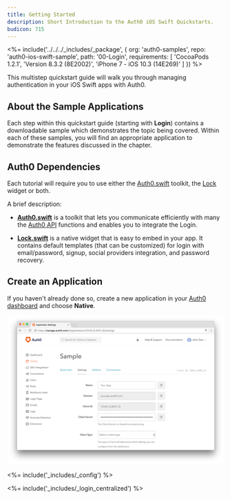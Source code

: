 ```yaml
---
title: Getting Started
description: Short Introduction to the Auth0 iOS Swift Quickstarts.
budicon: 715
---
```


<%= include('../../../_includes/_package', {
  org: 'auth0-samples',
  repo: 'auth0-ios-swift-sample',
  path: '00-Login',
  requirements: [
    'CocoaPods 1.2.1',
    'Version 8.3.2 (8E2002)',
    'iPhone 7 - iOS 10.3 (14E269)'
  ]
}) %>

This multistep quickstart guide will walk you through managing authentication in your iOS Swift apps with Auth0.

## About the Sample Applications

Each step within this quickstart guide (starting with **Login**) contains a downloadable sample which demonstrates the topic being covered. Within each of these samples, you will find an appropriate application to demonstrate the features discussed in the chapter.

## Auth0 Dependencies

Each tutorial will require you to use either the [Auth0.swift](https://github.com/auth0/Auth0.swift) toolkit, the [Lock](https://github.com/auth0/Lock.swift) widget or both.

A brief description:

- [**Auth0.swift**](https://github.com/auth0/Auth0.swift) is a toolkit that lets you communicate efficiently with many the [Auth0 API](/api/info) functions and enables you to integrate the Login.

- [**Lock.swift**](https://github.com/auth0/Lock.swift) is a native widget that is easy to embed in your app. It contains default templates (that can be customized) for login with email/password, signup, social providers integration, and password recovery.

## Create an Application

If you haven't already done so, create a new application in your [Auth0 dashboard](${manage_url}/#/applications/${account.clientId}/settings) and choose **Native**.

![App Dashboard](/media/articles/angularjs/app_dashboard.png)

<%= include('_includes/_config') %>

<%= include('_includes/_login_centralized') %>
